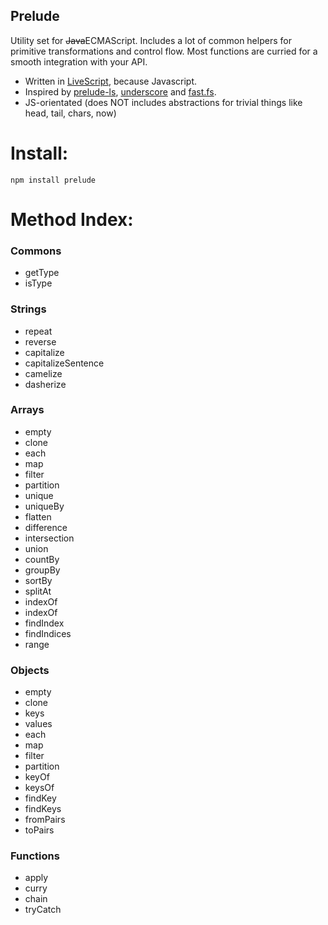 Prelude
-------

Utility set for <strike>Java</strike>ECMAScript.
Includes a lot of common helpers for primitive transformations and control flow. Most functions are curried for a smooth integration with your API.

- Written in <a href="http://www.livescript.net">LiveScript</a>, because Javascript.
- Inspired by
<a href="http://www.preludels.com">prelude-ls</a>,
<a href="http://underscorejs.org/">underscore</a> and
<a href="https://github.com/codemix/fast.js">fast.fs</a>.
- JS-orientated (does NOT includes abstractions for trivial things like head, tail, chars, now)

# Install:

    npm install prelude

# Method Index:

### Commons

- getType
- isType

### Strings

- repeat
- reverse
- capitalize
- capitalizeSentence
- camelize
- dasherize

### Arrays

- empty
- clone
- each
- map
- filter
- partition
- unique
- uniqueBy
- flatten
- difference
- intersection
- union
- countBy
- groupBy
- sortBy
- splitAt
- indexOf
- indexOf
- findIndex
- findIndices
- range

### Objects

- empty
- clone
- keys
- values
- each
- map
- filter
- partition
- keyOf
- keysOf
- findKey
- findKeys
- fromPairs
- toPairs

### Functions

- apply
- curry
- chain
- tryCatch
